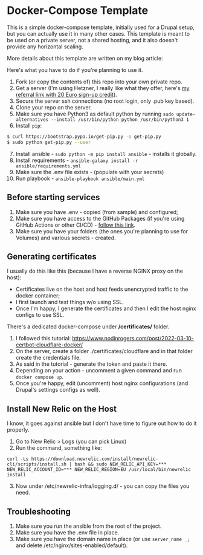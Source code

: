 # Docker-Compose Template
This is a simple docker-compose template, initially used for a Drupal setup, but you can actually use it in many other cases.
This template is meant to be used on a private server, not a shared hosting, and it also doesn't provide any horizontal scaling.

More details about this template are written on my blog article: 

Here's what you have to do if you're planning to use it.

1. Fork (or copy the contents of) this repo into your own private repo.
2. Get a server (I'm using Hetzner, I really like what they offer, here's [my referral link with 20 Euro sign-up credit](https://hetzner.cloud/?ref=Xt1tRLDLeR7n)).
3. Secure the server ssh connections (no root login, only .pub key based).
4. Clone your repo on the server.
5. Make sure you have Python3 as default python by running `sudo update-alternatives --install /usr/bin/python python /usr/bin/python3 1`
6. Install `pip`:
```bash
$ curl https://bootstrap.pypa.io/get-pip.py -o get-pip.py
$ sudo python get-pip.py --user
```
7. Install ansible - `sudo python -m pip install ansible` - installs it globally.
8. Install requirements - `ansible-galaxy install -r ansible/requirements.yml`
9. Make sure the .env file exists - (populate with your secrets)
10. Run playbook - `ansible-playbook ansible/main.yml`

## Before starting services
1. Make sure you have .env - copied (from sample) and configured;
2. Make sure you have access to the GitHub Packages (if you're using GitHub Actions or other CI/CD) - [follow this link](https://docs.github.com/en/packages/working-with-a-github-packages-registry/working-with-the-container-registry).
3. Make sure you have your folders (the ones you're planning to use for Volumes) and various secrets - created.

## Generating certificates

I usually do this like this (because I have a reverse NGINX proxy on the host):
- Certificates live on the host and host feeds unencrypted traffic to the docker container;
- I first launch and test things w/o using SSL.
- Once I'm happy, I generate the certificates and then I edit the host nginx configs to use SSL.

There's a dedicated docker-compose under **/certificates/** folder.

1. I followed this tutorial: https://www.nodinrogers.com/post/2022-03-10-certbot-cloudflare-docker/
2. On the server, create a folder ./certificates/cloudflare and in that folder create the credentials file.
3. As said in the tutorial - generate the token and paste it there.
4. Depending on your action - uncomment a given command and run `docker compose up`.
5. Once you're happy, edit (uncomment) host nginx configurations (and Drupal's settings configs as well).

## Install New Relic on the Host
I know, it goes against ansible but I don't have time to figure out how to do it properly.

1. Go to New Relic > Logs (you can pick Linux)
2. Run the command, something like: 

`curl -Ls https://download.newrelic.com/install/newrelic-cli/scripts/install.sh | bash && sudo NEW_RELIC_API_KEY=*** NEW_RELIC_ACCOUNT_ID=*** NEW_RELIC_REGION=EU /usr/local/bin/newrelic install`

3. Now under /etc/newrelic-infra/logging.d/ - you can copy the files you need.

## Troubleshooting

1. Make sure you run the ansible from the root of the project.
2. Make sure you have the .env file in place.
3. Make sure you have the domain name in place (or use `server_name _;` and delete /etc/nginx/sites-enabled/default).
